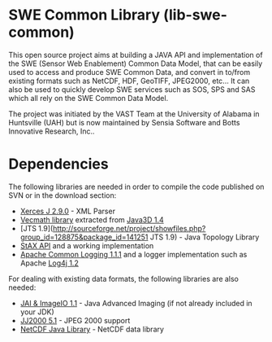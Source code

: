 SWE Common Library (lib-swe-common)
===================================

This open source project aims at building a JAVA API and implementation of the SWE (Sensor Web Enablement) Common Data Model, that can be easily used to access and produce SWE Common Data, and convert in to/from existing formats such as NetCDF, HDF, GeoTIFF, JPEG2000, etc... It can also be used to quickly develop SWE services such as SOS, SPS and SAS which all rely on the SWE Common Data Model.

The project was initiated by the VAST Team at the University of Alabama in Huntsville (UAH) but is now maintained by Sensia Software and Botts Innovative Research, Inc..

Dependencies
============

The following libraries are needed in order to compile the code published on SVN or in the download section:

* [Xerces J 2.9.0](http://archive.apache.org/dist/xml/xerces-j) - XML Parser
* [Vecmath library](http://swe-common-users.googlegroups.com/web/vecmath.jar?gda=UhEE7z0AAABmV-nEGeyOAwjBq61_Gv7ev2ireQPZzIye8CVrvhPv8_mwBFKd3SXrNiFzfP3zubLlNv--OykrTYJH3lVGu2Z5&gsc=dpJJIwsAAAAKbx6IcGny51zyzM-9xWCv) extracted from [Java3D 1.4](https://java3d.dev.java.net/)
* [JTS 1.9](http://sourceforge.net/project/showfiles.php?group_id=128875&package_id=141251 JTS 1.9) - Java Topology Library
* [StAX API](http://stax.codehaus.org/) and a working implementation
* [Apache Common Logging 1.1.1](http://commons.apache.org/downloads/download_logging.cgi) and a logger implementation such as Apache [Log4j 1.2](http://logging.apache.org/log4j/1.2/download.html)

For dealing with existing data formats, the following libraries are also needed:

* [JAI & ImageIO 1.1](https://jai-imageio.dev.java.net/binary-builds.html) - Java Advanced Imaging (if not already included in your JDK)
* [JJ2000 5.1](http://jpeg2000.epfl.ch/) - JPEG 2000 support
* [NetCDF Java Library](http://www.unidata.ucar.edu/software/netcdf-java/) - NetCDF data library
